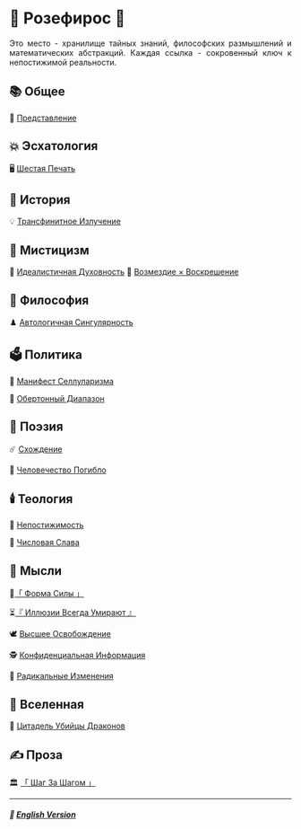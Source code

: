# 🌹 Розефирос 🌹
<p align="justify">Это место - хранилище тайных знаний, философских размышлений и математических абстракций. Каждая ссылка - сокровенный ключ к непостижимой реальности.</p>

## 📚 Общее
🥀 [Представление](introduction-2.md)
## 💥 Эсхатология
🖥️ [Шестая Печать](sixth_seal-2.md)
## 🏺 История
💡 [Трансфинитное Излучение](radiation-2.md)
## 🔮 Мистицизм
🔮 [Идеалистичная Духовность](mirage-2.md)
🧙 [Возмездие × Воскрешение](coronzon-2.md)
## 🗿 Философия
♟️ [Автологичная Сингулярность](autologous-2.md)
## 🗳️ Политика
🦠 [Манифест Селлуларизма](cellularism-2.md)

🏬 [Обертонный Диапазон](overtone_range-2.md)
## 📝 Поэзия
☄️ [Схождение](convergence-2.md)

🥀 [Человечество Погибло](perished_humanity-2.md)
## 🕯️ Теология
🔮 [Непостижимость](incomprehensibility-2.md)

🧮 [Числовая Слава](numericalglory-2.md)
## 💭 Мысли
👊[「 Форма Силы 」](shape_of_force-2.md)

⏳[『 Иллюзии Всегда Умирают 』](illusions-2.md)

🕊️ [Высшее Освобождение](liberation-2.md)

🕵️ [Конфиденциальная Информация](confidential-2.md)

🦸 [Радикальные Изменения](true_heroism-2.md)
## 🌌 Вселенная
🐉 [Цитадель Убийцы Драконов](dragon_citadel-2.md)
## ✍️ Проза
🏛️ [「 Шаг За Шагом 」](step_by_step-2.md)

***

##### 🗽 [English Version](index.md)
